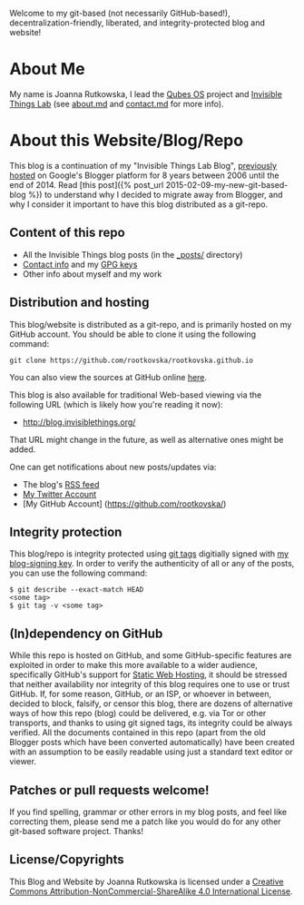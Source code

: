 Welcome to my git-based (not necessarily GitHub-based!), decentralization-friendly,
liberated, and integrity-protected blog and website!

About Me
=========

My name is Joanna Rutkowska, I lead the [Qubes OS](https://qubes-os.org)
project and [Invisible Things Lab](http://invisiblethingslab.com) (see
[about.md](/about/) and [contact.md](/contact/) for more info). 


About this Website/Blog/Repo
=============================

This blog is a continuation of my "Invisible Things Lab Blog", [previously
hosted](http://theinvisiblethings.blogspot.com/) on Google's Blogger platform
for 8 years between 2006 until the end of 2014.  Read [this
post]({% post_url 2015-02-09-my-new-git-based-blog %}) to understand why I decided
to migrate away from Blogger, and why I consider it important to have this blog
distributed as a git-repo.

Content of this repo
---------------------

* All the Invisible Things blog posts (in the [_posts/](/blog/) directory)
* [Contact info](/contact/) and my [GPG keys](/keys/)
* Other info about myself and my work

Distribution and hosting
-------------------------

This blog/website is distributed as a git-repo, and is primarily hosted on my
GitHub account. You should be able to clone it using the following command:

    git clone https://github.com/rootkovska/rootkovska.github.io

You can also view the sources at GitHub online
[here](https://github.com/rootkovska/rootkovska.github.io).

This blog is also available for traditional Web-based viewing via the following
URL (which is likely how you're reading it now):

* http://blog.invisiblethings.org/

That URL might change in the future, as well as alternative ones might be added.

One can get notifications about new posts/updates via:

* The blog's [RSS feed](/feed.xml)
* [My Twitter Account](https://twitter.com/rootkovska/)
* [My GitHub Account] (https://github.com/rootkovska/)


Integrity protection
---------------------

This blog/repo is integrity protected using [git
tags](https://www.kernel.org/pub/software/scm/git/docs/git-tag.html) digitially
signed with [my blog-signing key](/keys/). In order to verify the
authenticity of all or any of the posts, you can use the following command:

    $ git describe --exact-match HEAD
    <some tag>
    $ git tag -v <some tag>

(In)dependency on GitHub
-------------------------

While this repo is hosted on GitHub, and some GitHub-specific features are
exploited in order to make this more available to a wider audience,
specifically GitHub's support for [Static Web
Hosting](https://pages.github.com/), it should be stressed that neither
availability nor integrity of this blog requires one to use or trust GitHub.
If, for some reason, GitHub, or an ISP, or whoever in between, decided to
block, falsify, or censor this blog, there are dozens of alternative ways of
how this repo (blog) could be delivered, e.g. via Tor or other transports, and
thanks to using git signed tags, its integrity could be always verified. All
the documents contained in this repo (apart from the old Blogger posts which
have been converted automatically) have been created with an assumption to be
easily readable using just a standard text editor or viewer.

Patches or pull requests welcome!
----------------------------------

If you find spelling, grammar or other errors in my blog posts, and feel like
correcting them, please send me a patch like you would do for any other
git-based software project. Thanks!

License/Copyrights
-------------------

This Blog and Website by Joanna Rutkowska is licensed under a [Creative Commons
Attribution-NonCommercial-ShareAlike 4.0 International
License](http://creativecommons.org/licenses/by-nc-sa/4.0/).

